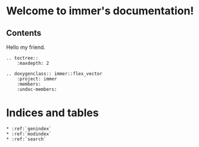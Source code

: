 Welcome to immer's documentation!
=================================

Contents
--------

Hello my friend.

```eval_rst
.. toctree::
    :maxdepth: 2
```

```eval_rst
.. doxygenclass:: immer::flex_vector
    :project: immer
    :members:
    :undoc-members:
```

Indices and tables
==================

```eval_rst
* :ref:`genindex`
* :ref:`modindex`
* :ref:`search`
```
